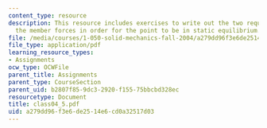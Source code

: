 ```yaml
---
content_type: resource
description: This resource includes exercises to write out the two requirements on
  the member forces in order for the point to be in static equilibrium.
file: /media/courses/1-050-solid-mechanics-fall-2004/a279dd96f3e6de2514e6cd0a32517d03_class04_5.pdf
file_type: application/pdf
learning_resource_types:
- Assignments
ocw_type: OCWFile
parent_title: Assignments
parent_type: CourseSection
parent_uid: b2807f85-9dc3-2920-f155-75bbcbd328ec
resourcetype: Document
title: class04_5.pdf
uid: a279dd96-f3e6-de25-14e6-cd0a32517d03
---
```

